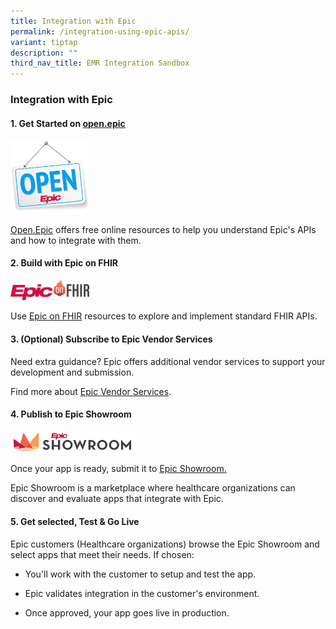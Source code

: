 ```yaml
---
title: Integration with Epic
permalink: /integration-using-epic-apis/
variant: tiptap
description: ""
third_nav_title: EMR Integration Sandbox
---
```

<h3>Integration with Epic</h3>
<h4>1. Get Started on <a href="https://open.epic.com/" rel="noopener nofollow" target="_blank">open.epic</a></h4><a class="isomer-image-wrapper" href="https://open.epic.com/"><img style="width: 25%;" height="auto" width="100%" alt="" src="/images/open_epic.png"></a>
<p><a href="https://open.epic.com/" rel="noopener noreferrer nofollow" target="_blank">Open.Epic</a> offers
free online resources to help you understand Epic's APIs and how to integrate
with them.</p>
<h4>2. Build with Epic on FHIR</h4>
<div class="isomer-image-wrapper">
<img style="width: 25%;" height="auto" width="100%" alt="" src="/images/epic_on_fhir.png">
</div>
<p>Use <a href="https://fhir.epic.com/" rel="noopener noreferrer nofollow" target="_blank">Epic on FHIR</a> resources
to explore and implement standard FHIR APIs.</p>
<h4>3. (Optional) Subscribe to Epic Vendor Services</h4>
<p>Need extra guidance? Epic offers additional vendor services to support
your development and submission.</p>
<p>Find more about <a href="https://vendorservices.epic.com/" rel="noopener noreferrer nofollow" target="_blank">Epic Vendor Services</a>.</p>
<h4>4. Publish to Epic Showroom</h4>
<div class="isomer-image-wrapper">
<img style="width: 40%;" height="auto" width="100%" alt="" src="/images/epic_showroom.png">
</div>
<p>Once your app is ready, submit it to <a href="https://showroom.epic.com/" rel="noopener noreferrer nofollow" target="_blank">Epic Showroom.</a>
</p>
<p>Epic Showroom is a marketplace where healthcare organizations can discover
and evaluate apps that integrate with Epic.</p>
<h4>5. Get selected, Test &amp; Go Live</h4>
<p>Epic customers (Healthcare organizations) browse the Epic Showroom and
select apps that meet their needs. If chosen:</p>
<ul data-tight="true" class="tight">
<li>
<p>You'll work with the customer to setup and test the app.</p>
</li>
<li>
<p>Epic validates integration in the customer's environment.</p>
</li>
<li>
<p>Once approved, your app goes live in production.</p>
</li>
</ul>
<p>
<br>
</p>